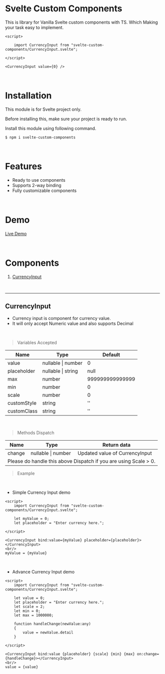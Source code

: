 # Svelte Custom Components

This is library for Vanilla Svelte custom components with TS. Which Making your task easy to implement.

```
<script>

    import CurrencyInput from "svelte-custom-components/CurrencyInput.svelte";

</script>

<CurrencyInput value={0} />

```

<br/>

# Installation

This module is for Svelte project only.

Before installing this, make sure your project is ready to run.

Install this module using following command.

```
$ npm i svelte-custom-components
```

<br/>

# Features

- Ready to use components
- Supports 2-way binding
- Fully customizable components

<br/>

# Demo

[Live Demo](https://jinkalr.github.io/svelte-custom-components/)

<br/>

# Components

1. <a href="#CurrencyInput"> CurrencyInput </a>

<br/>

<div id="CurrencyInput">

<hr/>

## CurrencyInput

- Currency input is component for currency value.
- It will only accept Numeric value and also supports Decimal

<br/>

> Variables Accepted

<table >
    <thead>
        <tr>
            <th>Name</th>
            <th>Type</th>
            <th>Default </th>
        </tr>
    </thead>
    <tbody>
        <tr>
            <td>
                value
            </td>
            <td>
                nullable | number
            </td>
            <td>
                0
            </td>
        </tr>
        <tr>
            <td>
                placeholder
            </td>
            <td>
                nullable | string
            </td>
            <td>
                null
            </td>
        </tr>
        <tr>
            <td>
                max
            </td>
            <td>
                number
            </td>
            <td>
                999999999999999
            </td>
        </tr>
        <tr>
            <td>
                min
            </td>
            <td>
                number
            </td>
            <td>
                0
            </td>
        </tr>
        <tr>
            <td>
                scale
            </td>
            <td>
                number
            </td>
            <td>
                0
            </td>
        </tr>
        <tr>
            <td>
                customStyle
            </td>
            <td>
                string
            </td>
            <td>
                ''
            </td>
        </tr>
        <tr>
            <td>
                customClass
            </td>
            <td>
                string
            </td>
            <td>
                ''
            </td>
        </tr>
    </tbody>
</table>

<br/>

> Methods Dispatch

<table >
    <thead>
        <tr>
            <th>Name</th>
            <th>Type</th>
            <th>Return data </th>
        </tr>
    </thead>
    <tbody>
        <tr>
            <td>
                change
            </td>
            <td>
                nullable | number
            </td>
            <td>
                Updated value of CurrencyInput
            </td>
        </tr> 
        <tr>
        <td colspan=3>Please do handle this above Dispatch if you are using Scale > 0.</td>
        </tr>       
    </tbody>
</table>

> Example

<br/>

- Simple Currency Input demo

```
<script>
    import CurrencyInput from "svelte-custom-components/CurrencyInput.svelte";

    let myValue = 0;
    let placeholder = "Enter currency here.";

</script>

<CurrencyInput bind:value={myValue} placeholder={placeholder}></CurrencyInput>
<br/>
myValue = {myValue}

```

<br/>

- Advance Currency Input demo

```
<script>
    import CurrencyInput from "svelte-custom-components/CurrencyInput.svelte";

    let value = 0;
    let placeholder = "Enter currency here.";
    let scale = 2;
    let min = 0;
    let max = 1000000;

    function handleChange(newValue:any)
    {
        value = newValue.detail
    }

</script>

<CurrencyInput bind:value {placeholder} {scale} {min} {max} on:change={handleChange}></CurrencyInput>
<br/>
value = {value}

```

</div>
